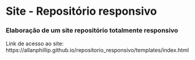 <h1> Site - Repositório responsivo </h1>
<h3>Elaboração de um site repositório totalmente responsivo </h3>
<p> Link de acesso ao site: https://allanphillip.github.io/repositorio_responsivo/templates/index.html</p>
